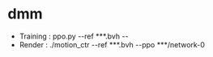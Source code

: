 # dmm
* Training :
ppo.py --ref ***.bvh --
* Render :
./motion_ctr --ref ***.bvh --ppo ***/network-0

